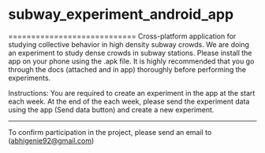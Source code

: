 # subway_experiment_android_app
============================
Cross-platform application for studying collective behavior in high density subway crowds.
We are doing an experiment to study dense crowds in subway stations. Please install the app on your phone using the .apk file. It is highly recommended that you go through the docs (attached and in app) thoroughly before performing the experiments. 


Instructions:
You are required to create an experiment in the app at the start each week.
At the end of the each week, please send the experiment data using the app (Send data button) and create a new experiment.
________________________________________________________________________________________________________

To confirm participation in the project, please send an email to (abhigenie92@gmail.com) 
